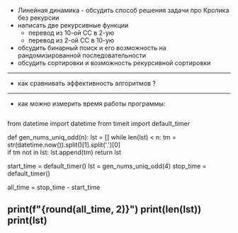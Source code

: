 
- Линейная динамика - обсудить способ решения задачи про Кролика без рекурсии  
- написать две рекурсивные функции  
  - перевод из 10-ой СС в 2-ую  
  - перевод из 2-ой СС в 10-ую  
- обсудить бинарный поиск и его возможность на рандомизированной последовательности  
- обсудить сортировки и возможность рекурсивной сортировки  

---  

- как сравнивать эффективность алгоритмов ?

---  

- как можно измерить время работы программы:  

```py

```
from datetime import datetime
from timeit import default_timer


def gen_nums_uniq_odd(n):
    lst = []
    while len(lst) < n:
        tm = str(datetime.now()).split()[1].split('.')[0]        
        if tm not in lst:
            lst.append(tm)
    return lst

         
start_time = default_timer() 
lst = gen_nums_uniq_odd(4)
stop_time = default_timer()

all_time = stop_time - start_time

print(f"{round(all_time, 2)}")
print(len(lst))
print(lst)
---  
